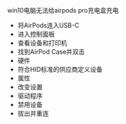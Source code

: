 win10电脑无法给airpods pro充电盒充电

- 将AirPods连入USB-C
- 进入控制面板
- 查看设备和打印机
- 找到AirPod Case并双击
- 硬件
- 符合HID标准的供应商定义设备
- 属性
- 改变设置
- 驱动程序
- 禁用设备
- 拔出并重连